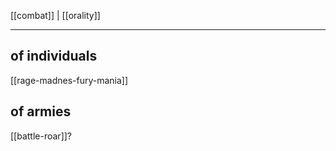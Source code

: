[[combat]] | [[orality]]

---





## of individuals
[[rage-madnes-fury-mania]]
## of armies
[[battle-roar]]?